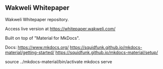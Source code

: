 ## Wakweli Whitepaper

Wakweli Whitepaper repository.

Access live version at https://whitepaper.wakweli.com/

Built on top of "Material for MkDocs".

Docs: 
https://www.mkdocs.org/
https://squidfunk.github.io/mkdocs-material/getting-started/
https://squidfunk.github.io/mkdocs-material/setup/

source ../mkdocs-material/bin/activate
mkdocs serve
